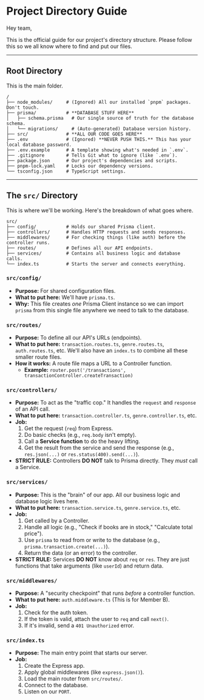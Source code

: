 # Project Directory Guide

Hey team,

This is the official guide for our project's directory structure. Please follow this so we all know where to find and put our files.

---

## Root Directory

This is the main folder.

```
/
├── node_modules/     # (Ignored) All our installed `pnpm` packages. Don't touch.
├── prisma/           # **DATABASE STUFF HERE**
│   ├── schema.prisma   # Our single source of truth for the database schema.
│   └── migrations/     # (Auto-generated) Database version history.
├── src/              # **ALL OUR CODE GOES HERE**
├── .env              # (Ignored) **NEVER PUSH THIS.** This has your local database password.
├── .env.example      # A template showing what's needed in `.env`.
├── .gitignore        # Tells Git what to ignore (like `.env`).
├── package.json      # Our project's dependencies and scripts.
├── pnpm-lock.yaml    # Locks our dependency versions.
└── tsconfig.json     # TypeScript settings.
```

---

## The `src/` Directory

This is where we'll be working. Here's the breakdown of what goes where.

```
src/
├── config/           # Holds our shared Prisma client.
├── controllers/      # Handles HTTP requests and sends responses.
├── middlewares/      # For checking things (like auth) before the controller runs.
├── routes/           # Defines all our API endpoints.
├── services/         # Contains all business logic and database calls.
└── index.ts          # Starts the server and connects everything.
```

### `src/config/`

-   **Purpose:** For shared configuration files.
-   **What to put here:** We'll have `prisma.ts`.
-   **Why:** This file creates _one_ Prisma Client instance so we can import `prisma` from this single file anywhere we need to talk to the database.

### `src/routes/`

-   **Purpose:** To define all our API's URLs (endpoints).
-   **What to put here:** `transaction.routes.ts`, `genre.routes.ts`, `auth.routes.ts`, etc. We'll also have an `index.ts` to combine all these smaller route files.
-   **How it works:** A route file maps a URL to a Controller function.
    -   **Example:** `router.post('/transactions', transactionController.createTransaction)`

### `src/controllers/`

-   **Purpose:** To act as the "traffic cop." It handles the `request` and `response` of an API call.
-   **What to put here:** `transaction.controller.ts`, `genre.controller.ts`, etc.
-   **Job:**
    1.  Get the request (`req`) from Express.
    2.  Do basic checks (e.g., `req.body` isn't empty).
    3.  Call a **Service function** to do the heavy lifting.
    4.  Get the result from the service and send the response (e.g., `res.json(...)` or `res.status(400).send(...)`).
-   **STRICT RULE:** Controllers **DO NOT** talk to Prisma directly. They _must_ call a Service.

### `src/services/`

-   **Purpose:** This is the "brain" of our app. All our business logic and database logic lives here.
-   **What to put here:** `transaction.service.ts`, `genre.service.ts`, etc.
-   **Job:**
    1.  Get called by a Controller.
    2.  Handle all logic (e.g., "Check if books are in stock," "Calculate total price").
    3.  Use `prisma` to read from or write to the database (e.g., `prisma.transaction.create(...)`).
    4.  Return the data (or an error) to the controller.
-   **STRICT RULE:** Services **DO NOT** know about `req` or `res`. They are just functions that take arguments (like `userId`) and return data.

### `src/middlewares/`

-   **Purpose:** A "security checkpoint" that runs _before_ a controller function.
-   **What to put here:** `auth.middleware.ts` (This is for Member B).
-   **Job:**
    1.  Check for the auth token.
    2.  If the token is valid, attach the user to `req` and call `next()`.
    3.  If it's invalid, send a `401 Unauthorized` error.

### `src/index.ts`

-   **Purpose:** The main entry point that starts our server.
-   **Job:**
    1.  Create the Express app.
    2.  Apply global middlewares (like `express.json()`).
    3.  Load the main router from `src/routes/`.
    4.  Connect to the database.
    5.  Listen on our `PORT`.
